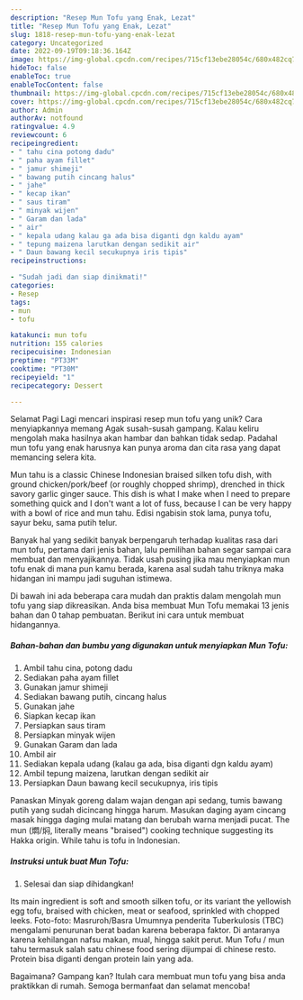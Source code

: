 ```yaml
---
description: "Resep Mun Tofu yang Enak, Lezat"
title: "Resep Mun Tofu yang Enak, Lezat"
slug: 1818-resep-mun-tofu-yang-enak-lezat
category: Uncategorized
date: 2022-09-19T09:18:36.164Z
image: https://img-global.cpcdn.com/recipes/715cf13ebe28054c/680x482cq70/mun-tofu-foto-resep-utama.jpg
hideToc: false
enableToc: true
enableTocContent: false
thumbnail: https://img-global.cpcdn.com/recipes/715cf13ebe28054c/680x482cq70/mun-tofu-foto-resep-utama.jpg
cover: https://img-global.cpcdn.com/recipes/715cf13ebe28054c/680x482cq70/mun-tofu-foto-resep-utama.jpg
author: Admin
authorAv: notfound
ratingvalue: 4.9
reviewcount: 6
recipeingredient:
- " tahu cina potong dadu"
- " paha ayam fillet"
- " jamur shimeji"
- " bawang putih cincang halus"
- " jahe"
- " kecap ikan"
- " saus tiram"
- " minyak wijen"
- " Garam dan lada"
- " air"
- " kepala udang kalau ga ada bisa diganti dgn kaldu ayam"
- " tepung maizena larutkan dengan sedikit air"
- " Daun bawang kecil secukupnya iris tipis"
recipeinstructions:

- "Sudah jadi dan siap dinikmati!"
categories:
- Resep
tags:
- mun
- tofu

katakunci: mun tofu 
nutrition: 155 calories
recipecuisine: Indonesian
preptime: "PT33M"
cooktime: "PT30M"
recipeyield: "1"
recipecategory: Dessert

---
```



Selamat Pagi Lagi mencari inspirasi resep mun tofu yang unik? Cara menyiapkannya memang Agak susah-susah gampang. Kalau keliru mengolah maka hasilnya akan hambar dan bahkan tidak sedap. Padahal mun tofu yang enak harusnya kan punya aroma dan cita rasa yang dapat memancing selera kita.


Mun tahu is a classic Chinese Indonesian braised silken tofu dish, with ground chicken/pork/beef (or roughly chopped shrimp), drenched in thick savory garlic ginger sauce. This dish is what I make when I need to prepare something quick and I don&#39;t want a lot of fuss, because I can be very happy with a bowl of rice and mun tahu. Edisi ngabisin stok lama, punya tofu, sayur beku, sama putih telur.

Banyak hal yang sedikit banyak berpengaruh terhadap kualitas rasa dari mun tofu, pertama dari jenis bahan, lalu pemilihan bahan segar sampai cara membuat dan menyajikannya. Tidak usah pusing jika mau menyiapkan mun tofu enak di mana pun kamu berada, karena asal sudah tahu triknya maka hidangan ini mampu jadi suguhan istimewa.


Di bawah ini ada beberapa cara mudah dan praktis dalam mengolah mun tofu yang siap dikreasikan. Anda bisa membuat Mun Tofu memakai 13 jenis bahan dan 0 tahap pembuatan. Berikut ini cara untuk membuat hidangannya.

<!--inarticleads1-->

##### Bahan-bahan dan bumbu yang digunakan untuk menyiapkan Mun Tofu:

1. Ambil  tahu cina, potong dadu
1. Sediakan  paha ayam fillet
1. Gunakan  jamur shimeji
1. Sediakan  bawang putih, cincang halus
1. Gunakan  jahe
1. Siapkan  kecap ikan
1. Persiapkan  saus tiram
1. Persiapkan  minyak wijen
1. Gunakan  Garam dan lada
1. Ambil  air
1. Sediakan  kepala udang (kalau ga ada, bisa diganti dgn kaldu ayam)
1. Ambil  tepung maizena, larutkan dengan sedikit air
1. Persiapkan  Daun bawang kecil secukupnya, iris tipis


Panaskan Minyak goreng dalam wajan dengan api sedang, tumis bawang putih yang sudah dicincang hingga harum. Masukan daging ayam cincang masak hingga daging mulai matang dan berubah warna menjadi pucat. The mun (燜/焖, literally means &#34;braised&#34;) cooking technique suggesting its Hakka origin. While tahu is tofu in Indonesian. 

<!--inarticleads2-->

##### Instruksi untuk buat Mun Tofu:


1. Selesai dan siap dihidangkan!

Its main ingredient is soft and smooth silken tofu, or its variant the yellowish egg tofu, braised with chicken, meat or seafood, sprinkled with chopped leeks. Foto-foto: Masruroh/Basra Umumnya penderita Tuberkulosis (TBC) mengalami penurunan berat badan karena beberapa faktor. Di antaranya karena kehilangan nafsu makan, mual, hingga sakit perut. Mun Tofu / mun tahu termasuk salah satu chinese food sering dijumpai di chinese resto. Protein bisa diganti dengan protein lain yang ada. 

Bagaimana? Gampang kan? Itulah cara membuat mun tofu yang bisa anda praktikkan di rumah. Semoga bermanfaat dan selamat mencoba!
